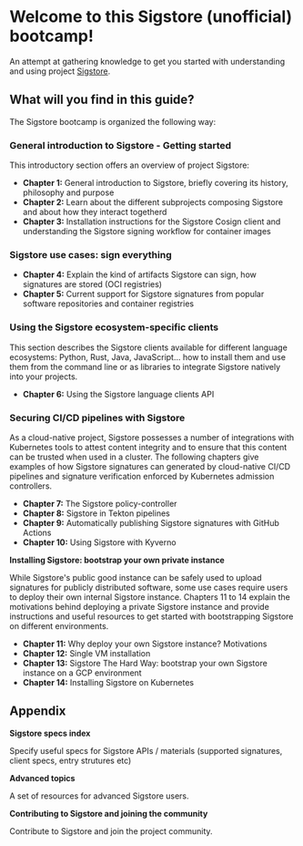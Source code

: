 # Welcome to this Sigstore (unofficial) bootcamp!
An attempt at gathering knowledge to get you started with understanding and using project [Sigstore](https://sigstore.dev).

## What will you find in this guide?

The Sigstore bootcamp is organized the following way:

### General introduction to Sigstore - Getting started

This introductory section offers an overview of project Sigstore:

- **Chapter 1:** General introduction to Sigstore, briefly covering its history, philosophy and purpose
- **Chapter 2:** Learn about the different subprojects composing Sigstore and about how they interact togetherd
- **Chapter 3:** Installation instructions for the Sigstore Cosign client and understanding the Sigstore signing workflow for container images

### Sigstore use cases: sign everything

- **Chapter 4:** Explain the kind of artifacts Sigstore can sign, how signatures are stored (OCI registries)
- **Chapter 5:** Current support for Sigstore signatures from popular software repositories and container registries

### Using the Sigstore ecosystem-specific clients

This section describes the Sigstore clients available for different language ecosystems: Python, Rust, Java, JavaScript...
how to install them and use them from the command line or as libraries to integrate Sigstore natively into your projects.

- **Chapter 6:** Using the Sigstore language clients API

### Securing CI/CD pipelines with Sigstore

As a cloud-native project, Sigstore possesses a number of integrations with Kubernetes tools to attest content integrity
and to ensure that this content can be trusted when used in a cluster.
The following chapters give examples of how Sigstore signatures can generated by cloud-native CI/CD pipelines and signature verification enforced by Kubernetes admission controllers.

- **Chapter 7:** The Sigstore policy-controller
- **Chapter 8:** Sigstore in Tekton pipelines
- **Chapter 9:** Automatically publishing Sigstore signatures with GitHub Actions
- **Chapter 10:** Using Sigstore with Kyverno

**Installing Sigstore: bootstrap your own private instance**

While Sigstore's public good instance can be safely used to upload signatures for publicly distributed software,
some use cases require users to deploy their own internal Sigstore instance.
Chapters 11 to 14 explain the motivations behind deploying a private Sigstore instance and provide instructions and useful resources
to get started with bootstrapping Sigstore on different environments.

- **Chapter 11:** Why deploy your own Sigstore instance? Motivations
- **Chapter 12:** Single VM installation
- **Chapter 13:** Sigstore The Hard Way: bootstrap your own Sigstore instance on a GCP environment
- **Chapter 14:** Installing Sigstore on Kubernetes

## Appendix

**Sigstore specs index**

Specify useful specs for Sigstore APIs / materials (supported signatures, client specs, entry strutures etc)

**Advanced topics**

A set of resources for advanced Sigstore users.

**Contributing to Sigstore and joining the community**

Contribute to Sigstore and join the project community.

